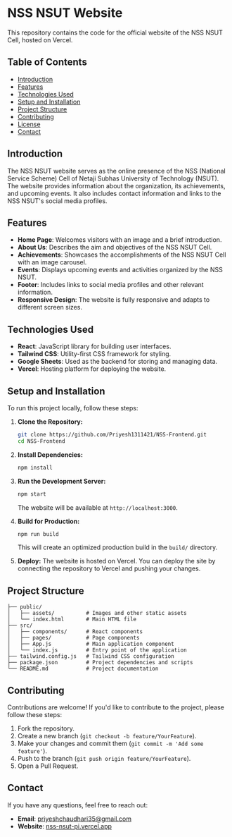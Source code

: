 # NSS NSUT Website

This repository contains the code for the official website of the NSS NSUT Cell, hosted on Vercel.

## Table of Contents

- [Introduction](#introduction)
- [Features](#features)
- [Technologies Used](#technologies-used)
- [Setup and Installation](#setup-and-installation)
- [Project Structure](#project-structure)
- [Contributing](#contributing)
- [License](#license)
- [Contact](#contact)

## Introduction

The NSS NSUT website serves as the online presence of the NSS (National Service Scheme) Cell of Netaji Subhas University of Technology (NSUT). The website provides information about the organization, its achievements, and upcoming events. It also includes contact information and links to the NSS NSUT's social media profiles.

## Features

- **Home Page**: Welcomes visitors with an image and a brief introduction.
- **About Us**: Describes the aim and objectives of the NSS NSUT Cell.
- **Achievements**: Showcases the accomplishments of the NSS NSUT Cell with an image carousel.
- **Events**: Displays upcoming events and activities organized by the NSS NSUT.
- **Footer**: Includes links to social media profiles and other relevant information.
- **Responsive Design**: The website is fully responsive and adapts to different screen sizes.

## Technologies Used

- **React**: JavaScript library for building user interfaces.
- **Tailwind CSS**: Utility-first CSS framework for styling.
- **Google Sheets**: Used as the backend for storing and managing data.
- **Vercel**: Hosting platform for deploying the website.

## Setup and Installation

To run this project locally, follow these steps:

1. **Clone the Repository:**
   ```bash
   git clone https://github.com/Priyesh1311421/NSS-Frontend.git
   cd NSS-Frontend
   ```

2. **Install Dependencies:**
   ```bash
   npm install
   ```

3. **Run the Development Server:**
   ```bash
   npm start
   ```
   The website will be available at `http://localhost:3000`.

4. **Build for Production:**
   ```bash
   npm run build
   ```
   This will create an optimized production build in the `build/` directory.

5. **Deploy:**
   The website is hosted on Vercel. You can deploy the site by connecting the repository to Vercel and pushing your changes.

## Project Structure

```
├── public/
│   ├── assets/          # Images and other static assets
│   └── index.html       # Main HTML file
├── src/
│   ├── components/      # React components
│   ├── pages/           # Page components
│   ├── App.js           # Main application component
│   └── index.js         # Entry point of the application
├── tailwind.config.js   # Tailwind CSS configuration
├── package.json         # Project dependencies and scripts
└── README.md            # Project documentation
```

## Contributing

Contributions are welcome! If you'd like to contribute to the project, please follow these steps:

1. Fork the repository.
2. Create a new branch (`git checkout -b feature/YourFeature`).
3. Make your changes and commit them (`git commit -m 'Add some feature'`).
4. Push to the branch (`git push origin feature/YourFeature`).
5. Open a Pull Request.

## Contact

If you have any questions, feel free to reach out:

- **Email**: [priyeshchaudhari35@gmail.com](mailto:priyeshchaudhari35@gmail.com)
- **Website**: [nss-nsut-pi.vercel.app](https://nss-nsut-pi.vercel.app/)
